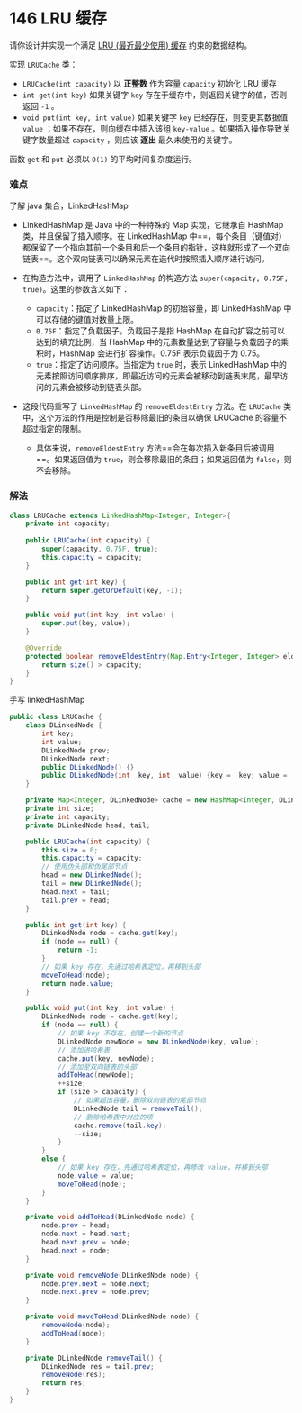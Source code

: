 # 146 LRU 缓存

请你设计并实现一个满足 [LRU (最近最少使用) 缓存](https://baike.baidu.com/item/LRU) 约束的数据结构。

实现 `LRUCache` 类：

+ `LRUCache(int capacity)` 以 **正整数** 作为容量 `capacity` 初始化 LRU 缓存
+ `int get(int key)` 如果关键字 `key` 存在于缓存中，则返回关键字的值，否则返回 `-1` 。
+ `void put(int key, int value)` 如果关键字 `key` 已经存在，则变更其数据值 `value` ；如果不存在，则向缓存中插入该组 `key-value` 。如果插入操作导致关键字数量超过 `capacity` ，则应该 **逐出** 最久未使用的关键字。

函数 `get` 和 `put` 必须以 `O(1)` 的平均时间复杂度运行。

### 难点

了解 java 集合，LinkedHashMap

+ LinkedHashMap 是 Java 中的一种特殊的 Map 实现，它继承自 HashMap 类，并且保留了插入顺序。在 LinkedHashMap 中==，每个条目（键值对）都保留了一个指向其前一个条目和后一个条目的指针，这样就形成了一个双向链表==。这个双向链表可以确保元素在迭代时按照插入顺序进行访问。

+ 在构造方法中，调用了 `LinkedHashMap` 的构造方法 `super(capacity, 0.75F, true)`。这里的参数含义如下：
  + `capacity`：指定了 LinkedHashMap 的初始容量，即 LinkedHashMap 中可以存储的键值对数量上限。
  + `0.75F`：指定了负载因子。负载因子是指 HashMap 在自动扩容之前可以达到的填充比例，当 HashMap 中的元素数量达到了容量与负载因子的乘积时，HashMap 会进行扩容操作。0.75F 表示负载因子为 0.75。
  + `true`：指定了访问顺序。当指定为 `true` 时，表示 LinkedHashMap 中的元素按照访问顺序排序，即最近访问的元素会被移动到链表末尾，最早访问的元素会被移动到链表头部。

+ 这段代码重写了 `LinkedHashMap` 的 `removeEldestEntry` 方法。在 `LRUCache` 类中，这个方法的作用是控制是否移除最旧的条目以确保 LRUCache 的容量不超过指定的限制。
  + 具体来说，`removeEldestEntry` 方法==会在每次插入新条目后被调用==。如果返回值为 `true`，则会移除最旧的条目；如果返回值为 `false`，则不会移除。



### 解法

```java
class LRUCache extends LinkedHashMap<Integer, Integer>{
    private int capacity;
    
    public LRUCache(int capacity) {
        super(capacity, 0.75F, true);
        this.capacity = capacity;
    }

    public int get(int key) {
        return super.getOrDefault(key, -1);
    }

    public void put(int key, int value) {
        super.put(key, value);
    }

    @Override
    protected boolean removeEldestEntry(Map.Entry<Integer, Integer> eldest) {
        return size() > capacity; 
    }
}
```



手写 linkedHashMap

```java
public class LRUCache {
    class DLinkedNode {
        int key;
        int value;
        DLinkedNode prev;
        DLinkedNode next;
        public DLinkedNode() {}
        public DLinkedNode(int _key, int _value) {key = _key; value = _value;}
    }

    private Map<Integer, DLinkedNode> cache = new HashMap<Integer, DLinkedNode>();
    private int size;
    private int capacity;
    private DLinkedNode head, tail;

    public LRUCache(int capacity) {
        this.size = 0;
        this.capacity = capacity;
        // 使用伪头部和伪尾部节点
        head = new DLinkedNode();
        tail = new DLinkedNode();
        head.next = tail;
        tail.prev = head;
    }

    public int get(int key) {
        DLinkedNode node = cache.get(key);
        if (node == null) {
            return -1;
        }
        // 如果 key 存在，先通过哈希表定位，再移到头部
        moveToHead(node);
        return node.value;
    }

    public void put(int key, int value) {
        DLinkedNode node = cache.get(key);
        if (node == null) {
            // 如果 key 不存在，创建一个新的节点
            DLinkedNode newNode = new DLinkedNode(key, value);
            // 添加进哈希表
            cache.put(key, newNode);
            // 添加至双向链表的头部
            addToHead(newNode);
            ++size;
            if (size > capacity) {
                // 如果超出容量，删除双向链表的尾部节点
                DLinkedNode tail = removeTail();
                // 删除哈希表中对应的项
                cache.remove(tail.key);
                --size;
            }
        }
        else {
            // 如果 key 存在，先通过哈希表定位，再修改 value，并移到头部
            node.value = value;
            moveToHead(node);
        }
    }

    private void addToHead(DLinkedNode node) {
        node.prev = head;
        node.next = head.next;
        head.next.prev = node;
        head.next = node;
    }

    private void removeNode(DLinkedNode node) {
        node.prev.next = node.next;
        node.next.prev = node.prev;
    }

    private void moveToHead(DLinkedNode node) {
        removeNode(node);
        addToHead(node);
    }

    private DLinkedNode removeTail() {
        DLinkedNode res = tail.prev;
        removeNode(res);
        return res;
    }
}

```

